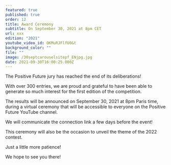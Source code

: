 ```yaml
---
featured: true
published: true
order: 12
title: Award Ceremony
subtitle: On September 30, 2021 at 8pm CET
url: xxx
edition: "2021"
youtube_video_id: OKMuRJFlfU0&t
background_color: ""
file: ""
image: /30septcarouselsitepf_ENjpg.jpg
date: 2021-09-30T16:00:25.000Z
---
```


The Positive Future jury has reached the end of its deliberations!

With over 300 entries, we are proud and grateful to have been able to generate so much interest for the first edition of the competition.

The results will be announced on September 30, 2021 at 8pm Paris time, during a virtual ceremony that will be accessible to everyone on the Positive Future YouTube channel.

We will communicate the connection link a few days before the event!

This ceremony will also be the occasion to unveil the theme of the 2022 contest.

Just a little more patience!

We hope to see you there!
